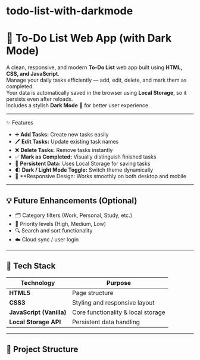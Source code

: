 # todo-list-with-darkmode
# 🧾 To-Do List Web App (with Dark Mode)

A clean, responsive, and modern **To-Do List** web app built using **HTML, CSS, and JavaScript**.  
Manage your daily tasks efficiently — add, edit, delete, and mark them as completed.  
Your data is automatically saved in the browser using **Local Storage**, so it persists even after reloads.  
Includes a stylish **Dark Mode** 🌙 for better user experience.

---

✨ Features

- ➕ **Add Tasks:** Create new tasks easily  
- 🖊️ **Edit Tasks:** Update existing task names  
- ❌ **Delete Tasks:** Remove tasks instantly  
- ✅ **Mark as Completed:** Visually distinguish finished tasks  
- 💾 **Persistent Data:** Uses Local Storage for saving tasks  
- 🌓 **Dark / Light Mode Toggle:** Switch theme dynamically  
- 📱 **Responsive Design: Works smoothly on both desktop and mobile  

---

## 💡 Future Enhancements (Optional)
- 🗂️ Category filters (Work, Personal, Study, etc.)
- 🔺 Priority levels (High, Medium, Low)
- 🔍 Search and sort functionality
- ☁️ Cloud sync / user login

---

## 🧠 Tech Stack

| Technology | Purpose |
|-------------|----------|
| **HTML5** | Page structure |
| **CSS3** | Styling and responsive layout |
| **JavaScript (Vanilla)** | Core functionality & local storage |
| **Local Storage API** | Persistent data handling |

---

## 📁 Project Structure

